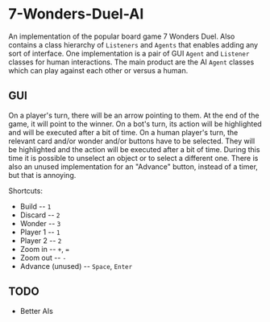 # 7-Wonders-Duel-AI

An implementation of the popular board game 7 Wonders Duel.
Also contains a class hierarchy of `Listeners` and `Agents` that enables adding any sort of interface.
One implementation is a pair of GUI `Agent` and `Listener` classes for human interactions.
The main product are the AI `Agent` classes which can play against each other or versus a human.

## GUI

On a player's turn, there will be an arrow pointing to them.
At the end of the game, it will point to the winner.
On a bot's turn, its action will be highlighted and will be executed after a bit of time.
On a human player's turn, the relevant card and/or wonder and/or buttons have to be selected.
They will be highlighted and the action will be executed after a bit of time.
During this time it is possible to unselect an object or to select a different one.
There is also an unused implementation for an "Advance" button, instead of a timer, but that is annoying.

Shortcuts:

- Build -- `1`
- Discard -- `2`
- Wonder -- `3`
- Player 1 -- `1`
- Player 2 -- `2`
- Zoom in -- `+`, `=`
- Zoom out -- `-`
- Advance (unused) -- `Space`, `Enter`

## TODO

- Better AIs
